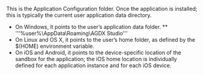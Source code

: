 This is the Application Configuration folder.
Once the application is installed; this is typically the current user application data directory.
* On Windows, it points to the user’s application data folder. 
** '''%user%\AppData\Roaming\AGDX Studio'''
* On Linux and OS X, it points to the user’s home folder, as defined by the $(HOME) environment variable. 
* On iOS and Android, it points to the device-specific location of the sandbox for the application; the iOS home location is individually defined for each application instance and for each iOS device. 
